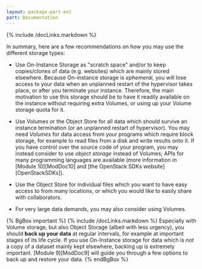 ```yaml
---
layout: package-part-ext
part: Documentation
---
```

{% include /docLinks.markdown %}

In summary, here are a few recommendations on how you may use the different storage types:

* Use On-Instance Storage as "scratch space" and/or to keep copies/clones of data (e.g. websites) which are mainly stored elsewhere. Because On-instance storage is *ephemeral*, you will lose access to your data when an unplanned restart of the hypervisor takes place, or after you terminate your instance. Therefore, the main motivation to use this storage should be to have it readily available on the instance without requiring extra Volumes, or using up your Volume storage quota for it. 

* Use Volumes or the Object Store for all data which should survive an instance termination (or an unplanned restart of hypervisor). 
You may need *Volumes* for data access from your programs which require block storage, for example to read files from a disk and write results onto it. If you have control over the source code of your program, you may instead consider to use *object storage* instead of Volumes; APIs for many programming languages are available (more information in [Module 10][ModDoc10] and [the OpenStack SDKs website][OpenStackSDKs]). 

* Use the Object Store for individual files which you want to have easy access to from many locations, or which you would like to easily share with collaborators.

* For very large data demands, you may also consider using Volumes.

{% BgBox important %}
{% include /docLinks.markdown %}
Especially with Volume storage, but also Object Storage (albeit with less urgency), you should **back up your data** at regular intervals, for example at important stages of its life cycle. If you use On-Instance storage for data which is *not* a copy of a dataset mainly kept elsewhere, backing up is extremely important.
[Module 9][ModDoc9] will guide you through a few options to back up and restore your data.
{% endBgBox %}






